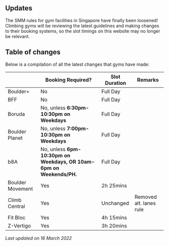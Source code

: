 ## Updates

The SMM rules for gym facilities in Singapore have finally been loosened! Climbing gyms will be reviewing the latest guidelines and making
changes to their booking systems, so the slot timings on this website may no longer be relevant.

## Table of changes

Below is a compilation of all the latest changes that gyms have made:

|                  | Booking Required?                                                   | Slot Duration | Remarks                 |
| ---------------- | ------------------------------------------------------------------- | ------------- | ----------------------- |
| Boulder+         | No                                                                  | Full Day      |                         |
| BFF              | No                                                                  | Full Day      |                         |
| Boruda           | No, unless **6:30pm-10:30pm on Weekdays**                           | Full Day      |                         |
| Boulder Planet   | No, unless **7:00pm-10:30pm on Weekdays**                           | Full Day      |                         |
| b8A              | No, unless **6pm-10:30pm on Weekdays, OR 10am-6pm on Weekends/PH.** | Full Day      |                         |
| Boulder Movement | Yes                                                                 | 2h 25mins     |                         |
| Climb Central    | Yes                                                                 | Unchanged     | Removed alt. lanes rule |
| Fit Bloc         | Yes                                                                 | 4h 15mins     |                         |
| Z-Vertigo        | Yes                                                                 | 3h 20mins     |                         |

_Last updated on 16 March 2022_
